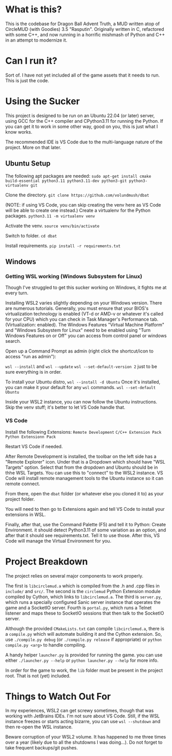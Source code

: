 # What is this?

This is the codebase for Dragon Ball Advent Truth, a MUD written atop of CircleMUD (with Goodies) 3.5 "Rasputin". Originally written in C, refactored with some C++, and now running in a horrific mishmash of Python and C++ in an attempt to modernize it.

# Can I run it?
Sort of. I have not yet included all of the game assets that it needs to run. This is just the code.

# Using the Sucker

This project is designed to be run on an Ubuntu 22.04 (or later) server, using GCC for the C++ compiler and CPython3.11 for running the Python. If you can get it to work in some other way, good on you, this is just what I know works.

The recommended IDE is VS Code due to the multi-language nature of the project. More on that later.

## Ubuntu Setup
The following apt packages are needed:
`sudo apt-get install cmake build-essential python3.11 python3.11-dev python3-git python3-virtualenv git`

Clone the directory.
`git clone https://github.com/volundmush/dbat`

(NOTE: if using VS Code, you can skip creating the venv here as VS Code will be able to create one instead.)
Create a virtualenv for the Python packages.
`python3.11 -m virtualenv venv`

Activate the venv.
`source venv/bin/activate`

Switch to folder.
`cd dbat`

Install requirements.
`pip install -r requirements.txt`

## Windows

### Getting WSL working (Windows Subsystem for Linux)
Though I've struggled to get this sucker working on Windows, it fights me at every turn.

Installing WSL2 varies slightly depending on your Windows version. There are numerous tutorials. Generally, you must ensure that your BIOS's virtualization technology is enabled (VT-d or AMD-v or whatever it's called for your CPU) which you can check in Task Manager's Performance tab. (Virtualization: enabled). The Windows Features "Virtual Machine Platform" and "Windows Subsystem for Linux" need to be enabled using "Turn Windows Features on or Off" you can access from control panel or windows search.

Open up a Command Prompt as admin (right click the shortcut/icon to access "run as admin"):

`wsl --install`
and
`wsl --update`
`wsl --set-default-version 2`
just to be sure everything is in order.

To install your Ubuntu distro,
`wsl --install -d Ubuntu`
Once it's installed, you can make it your default for any `wsl` commands.
`wsl --set-default Ubuntu`

Inside your WSL2 instance, you can now follow the Ubuntu instructions. Skip the venv stuff; it's better to let VS Code handle that.

### VS Code
Install the following Extensions:
`Remote Development`
`C/C++ Extension Pack`
`Python Extensionn Pack`

Restart VS Code if needed.

After Remote Development is installed, the toolbar on the left side has a "Remote Explorer" icon. Under that is a Dropdown which should have "WSL Targets" option. Select that from the dropdown and Ubuntu should be in thhe WSL Targets. You can use this to "connect" to the WSL2 instance. VS Code will install remote management tools to the Ubuntu instance so it can remote connect.

From there, open the `dbat` folder (or whatever else you cloned it to) as your project folder.

You will need to then go to Extensions again and tell VS Code to install your extensions in WSL.

Finally, after that, use the Command Palette (F5) and tell it to Python: Create Environment. it should detect Python3.11 of some variation as an option, and after that it should see requirements.txt. Tell it to use those. After this, VS Code will manage the Virtual Environment for you.

# Project Breakdown
The project relies on several major components to work properly.

The first is `libcirclemud.a` which is compiled from the .h and .cpp files in `include/` and `src/`.
The second is the `circlemud` Python Extension module compiled by Cython, which links to `libcirclemud.a`.
The third is `server.py`, which runs a specially configured Sanic server instance that operates the game and a SocketIO server.
Fourth is `portal.py`, which runs a Telnet listener and maps these to SocketIO sessions that then talk to the SocketIO server.

Although the provided `CMakeLists.txt` can compile `libcirclemud.a`, there is a `compile.py` which will automate building it and the Cython extension. So, use `./compile.py debug` (or `./compile.py release` if appropriate) or `python compile.py <arg>` to handle compiling.

A handy helper `launcher.py` is provided for running the game. you can use either `./launcher.py --help` or `python launcher.py --help` for more info.

In order for the game to work, the `lib` folder must be present in the project root. That is not (yet) included.

# Things to Watch Out For
In my experiences, WSL2 can get screwy sometimes, though that was working with JetBrains IDEs. I'm not sure about VS Code. Still, if the WSL instance freezes or starts acting bizarre, you can use `wsl --shutdown` and then re-open the WSL instance.

Beware corruption of your WSL2 volume. It has happened to me three times over a year (likely due to all the shutdowns I was doing...). Do not forget to take frequent backups/git pushes.